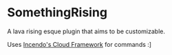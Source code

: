 # SomethingRising
A lava rising esque plugin that aims to be customizable.

Uses [Incendo's Cloud Framework](https://github.com/Incendo/cloud) for commands :]
